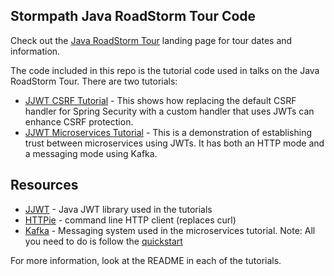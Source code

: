 ## Stormpath Java RoadStorm Tour Code

Check out the [Java RoadStorm Tour](http://roadstorm.stormpath.com) landing page for tour dates and information.

The code included in this repo is the tutorial code used in talks on the Java RoadStorm Tour. There are two tutorials:

* [JJWT CSRF Tutorial](roadstorm-jwt-csrf-tutorial) - This shows how replacing the default CSRF handler for Spring Security with a custom handler that uses JWTs can enhance CSRF protection.
* [JJWT Microservices Tutorial](roadstorm-jwt-microservices-tutorial) - This is a demonstration of establishing trust between microservices using JWTs. It has both an HTTP mode and a messaging mode using Kafka.

## Resources

* [JJWT](https://github.com/jwtk/jjwt) - Java JWT library used in the tutorials
* [HTTPie](https://github.com/jkbrzt/httpie) - command line HTTP client (replaces curl)
* [Kafka](http://kafka.apache.org/) - Messaging system used in the microservices tutorial. Note: All you need to do is follow the [quickstart](http://kafka.apache.org/documentation.html#quickstart)

For more information, look at the README in each of the tutorials.
